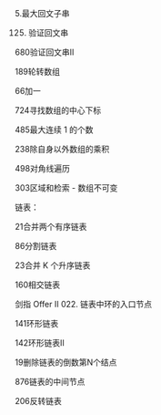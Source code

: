 5.最大回文子串

125. 验证回文串



680验证回文串II

189轮转数组

66加一

724寻找数组的中心下标



485最大连续 1 的个数





238除自身以外数组的乘积

498对角线遍历

303区域和检索 - 数组不可变







链表：

21合并两个有序链表

86分割链表

23合并 K 个升序链表

160相交链表

剑指 Offer II 022. 链表中环的入口节点

141环形链表

142环形链表II



19删除链表的倒数第N个结点



876链表的中间节点



206反转链表








